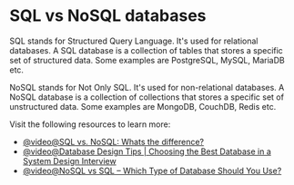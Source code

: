 # SQL vs NoSQL databases

SQL stands for Structured Query Language. It's used for relational databases. A SQL database is a collection of tables that stores a specific set of structured data. Some examples are PostgreSQL, MySQL, MariaDB etc.

NoSQL stands for Not Only SQL. It's used for non-relational databases. A NoSQL database is a collection of collections that stores a specific set of unstructured data. Some examples are MongoDB, CouchDB, Redis etc.

Visit the following resources to learn more:

- [@video@SQL vs. NoSQL: Whats the difference?](https://www.youtube.com/watch?v=Q5aTUc7c4jg)
- [@video@Database Design Tips | Choosing the Best Database in a System Design Interview](https://www.youtube.com/watch?v=cODCpXtPHbQ&t=22s)
- [@video@NoSQL vs SQL – Which Type of Database Should You Use?](https://www.youtube.com/watch?v=FzlpwoeSrE0)
